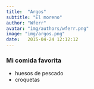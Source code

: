 ```yaml
---
title:  "Argos"
subtitle: "El moreno"
author: "Wferr"
avatar: "img/authors/wferr.png"
image: "img/argos.png"
date:   2015-04-24 12:12:12
---
```


### Mi comida favorita
- huesos de pescado
- croquetas
